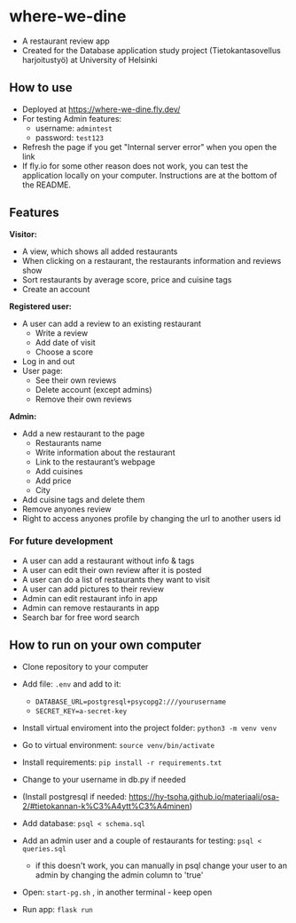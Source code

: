 # where-we-dine

- A restaurant review app
- Created for the Database application study project (Tietokantasovellus harjoitustyö) at University of Helsinki
 
## How to use
- Deployed at https://where-we-dine.fly.dev/
- For testing Admin features: 
    - username: `admintest`
    - password: `test123`
- Refresh the page if you get "Internal server error" when you open the link
- If fly.io for some other reason does not work, you can test the application locally on your computer. Instructions are at the bottom of the README.

## Features 

**Visitor:**
- A view, which shows all added restaurants 
- When clicking on a restaurant, the restaurants information and reviews show 
- Sort restaurants by average score, price and cuisine tags
- Create an account

**Registered user:**
- A user can add a review to an existing restaurant 
    - Write a review 
    - Add date of visit  
    - Choose a score 
- Log in and out
- User page:
    - See their own reviews
    - Delete account (except admins)
    - Remove their own reviews

**Admin:**
- Add a new restaurant to the page 
    - Restaurants name 
    - Write information about the restaurant 
    - Link to the restaurant’s webpage 
    - Add cuisines
    - Add price
    - City 
- Add cuisine tags and delete them
- Remove anyones review
- Right to access anyones profile by changing the url to another users id

### For future development
- A user can add a restaurant without info & tags 
- A user can edit their own review after it is posted 
- A user can do a list of restaurants they want to visit 
- A user can add pictures to their review
- Admin can edit restaurant info in app
- Admin can remove restaurants in app
- Search bar for free word search

## How to run on your own computer
- Clone repository to your computer
- Add file: `.env` and add to it: 
    - `DATABASE_URL=postgresql+psycopg2:///yourusername`
    - `SECRET_KEY=a-secret-key`
- Install virtual enviroment into the project folder: `python3 -m venv venv`
- Go to virtual environment: `source venv/bin/activate`
- Install requirements: `pip install -r requirements.txt`

- Change to your username in db.py if needed
- (Install postgresql if needed: https://hy-tsoha.github.io/materiaali/osa-2/#tietokannan-k%C3%A4ytt%C3%A4minen)
- Add database: `psql < schema.sql`
- Add an admin user and a couple of restaurants for testing: `psql < queries.sql`
    - if this doesn't work, you can manually in psql change your user to an admin by changing the admin column to 'true'
- Open: `start-pg.sh` , in another terminal - keep open
- Run app: `flask run`
